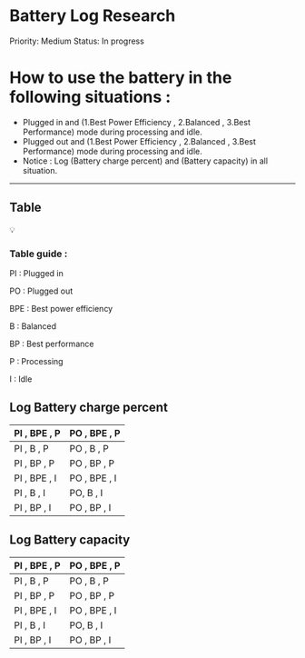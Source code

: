# Battery Log Research

Priority: Medium
Status: In progress

# How to use the battery in the following situations :

- Plugged in and (1.Best Power Efficiency  ,  2.Balanced  ,  3.Best Performance) mode during processing and idle.
- Plugged out and (1.Best Power Efficiency  ,  2.Balanced  ,  3.Best Performance) mode during processing and idle.
- Notice : Log (Battery charge percent) and (Battery capacity) in all situation.

---

## Table

<aside>
💡

### Table guide :

PI : Plugged in

PO : Plugged out

BPE : Best power efficiency

B : Balanced

BP : Best performance

P : Processing

I : Idle

</aside>

## Log Battery charge percent

| PI , BPE , P | PO , BPE , P |
| --- | --- |
| PI , B , P | PO , B , P |
| PI , BP , P | PO , BP , P |
| PI , BPE , I | PO , BPE , I |
| PI , B , I | PO, B , I |
| PI , BP , I | PO , BP , I |

## Log Battery capacity

| PI , BPE , P | PO , BPE , P |
| --- | --- |
| PI , B , P | PO , B , P |
| PI , BP , P | PO , BP , P |
| PI , BPE , I | PO , BPE , I |
| PI , B , I | PO, B , I |
| PI , BP , I | PO , BP , I |